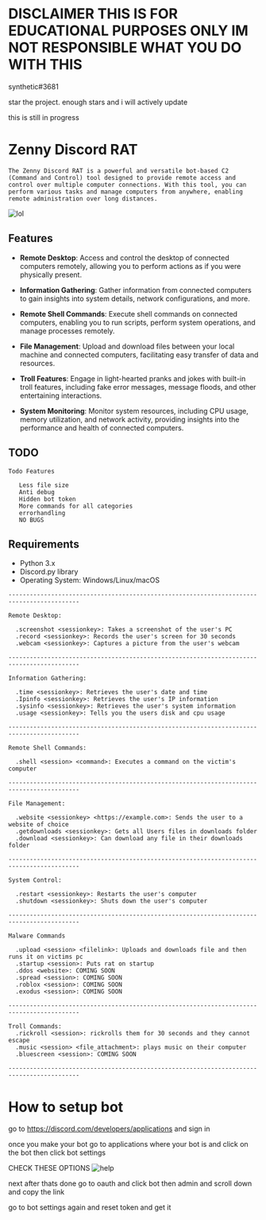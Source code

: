 # DISCLAIMER THIS IS FOR EDUCATIONAL PURPOSES ONLY IM NOT RESPONSIBLE WHAT YOU DO WITH THIS

synthetic#3681

star the project. enough stars and i will actively update 

this is still in progress

# Zenny Discord RAT
```
The Zenny Discord RAT is a powerful and versatile bot-based C2 (Command and Control) tool designed to provide remote access and control over multiple computer connections. With this tool, you can perform various tasks and manage computers from anywhere, enabling remote administration over long distances.
```
![lol](https://cdn.discordapp.com/attachments/1113978822384173128/1113992782948880444/image.png)

## Features

- **Remote Desktop**: Access and control the desktop of connected computers remotely, allowing you to perform actions as if you were physically present.

- **Information Gathering**: Gather information from connected computers to gain insights into system details, network configurations, and more.

- **Remote Shell Commands**: Execute shell commands on connected computers, enabling you to run scripts, perform system operations, and manage processes remotely.

- **File Management**: Upload and download files between your local machine and connected computers, facilitating easy transfer of data and resources.

- **Troll Features**: Engage in light-hearted pranks and jokes with built-in troll features, including fake error messages, message floods, and other entertaining interactions.

- **System Monitoring**: Monitor system resources, including CPU usage, memory utilization, and network activity, providing insights into the performance and health of connected computers.

## TODO
```
Todo Features

   Less file size
   Anti debug
   Hidden bot token
   More commands for all categories
   errorhandling
   NO BUGS
```
## Requirements

- Python 3.x
- Discord.py library
- Operating System: Windows/Linux/macOS


```
------------------------------------------------------------------------------------------

Remote Desktop:

  .screenshot <sessionkey>: Takes a screenshot of the user's PC
  .record <sessionkey>: Records the user's screen for 30 seconds
  .webcam <sessionkey>: Captures a picture from the user's webcam

------------------------------------------------------------------------------------------

Information Gathering:

  .time <sessionkey>: Retrieves the user's date and time
  .Ipinfo <sessionkey>: Retrieves the user's IP information
  .sysinfo <sessionkey>: Retrieves the user's system information
  .usage <sessionkey>: Tells you the users disk and cpu usage

------------------------------------------------------------------------------------------

Remote Shell Commands:

  .shell <session> <command>: Executes a command on the victim's computer

------------------------------------------------------------------------------------------

File Management:

  .website <sessionkey> <https://example.com>: Sends the user to a website of choice
  .getdownloads <sessionkey>: Gets all Users files in downloads folder
  .download <sessionkey>: Can download any file in their downloads folder

------------------------------------------------------------------------------------------

System Control:

  .restart <sessionkey>: Restarts the user's computer
  .shutdown <sessionkey>: Shuts down the user's computer

------------------------------------------------------------------------------------------

Malware Commands

  .upload <session> <filelink>: Uploads and downloads file and then runs it on victims pc
  .startup <session>: Puts rat on startup
  .ddos <website>: COMING SOON
  .spread <session>: COMING SOON
  .roblox <session>: COMING SOON
  .exodus <session>: COMING SOON

------------------------------------------------------------------------------------------

Troll Commands:
  .rickroll <session>: rickrolls them for 30 seconds and they cannot escape
  .music <session> <file_attachment>: plays music on their computer
  .bluescreen <session>: COMING SOON

------------------------------------------------------------------------------------------
```

# How to setup bot

go to https://discord.com/developers/applications and sign in 

once you make your bot go to applications where your bot is and click on the bot then click bot settings

CHECK THESE OPTIONS 
![help](https://cdn.discordapp.com/attachments/1113445608691335181/1114385999766749184/image.png)

next after thats done go to oauth and click bot then admin and scroll down and copy the link

go to bot settings again and reset token and get it

